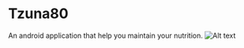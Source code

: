 # Tzuna80
An android application that help you maintain your nutrition.
![Alt text](http://full/path/to/img.jpg "Optional title")
